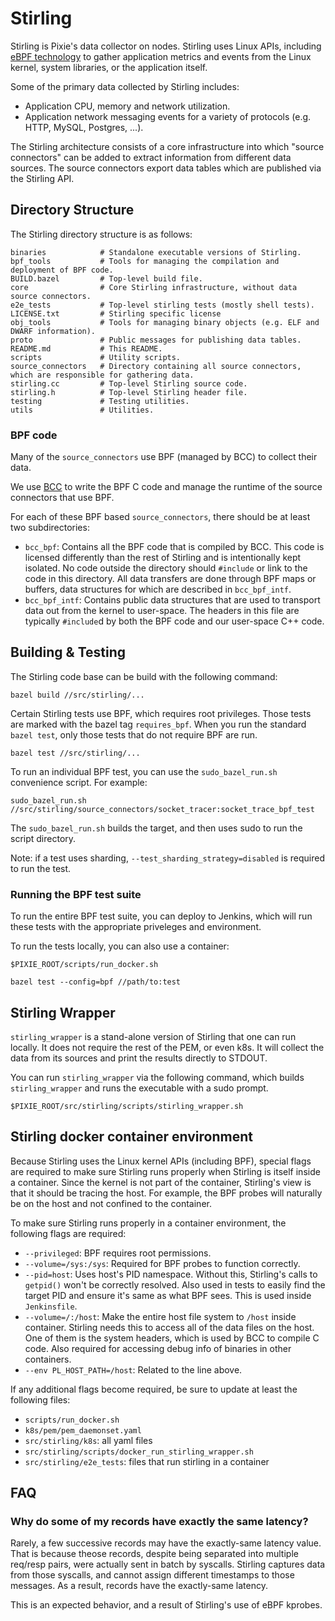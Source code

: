 # Stirling

Stirling is Pixie's data collector on nodes. Stirling uses Linux APIs, including [eBPF technology](https://www.iovisor.org/technology/ebpf) to gather application metrics and events from the Linux kernel, system libraries, or the application itself.

Some of the primary data collected by Stirling includes:

- Application CPU, memory and network utilization.
- Application network messaging events for a variety of protocols (e.g. HTTP, MySQL, Postgres, ...).

The Stirling architecture consists of a core infrastructure into which "source connectors" can be added to extract information from different data sources. The source connectors export data tables which are published via the Stirling API.

## Directory Structure

The Stirling directory structure is as follows:

```
binaries            # Standalone executable versions of Stirling.
bpf_tools           # Tools for managing the compilation and deployment of BPF code.
BUILD.bazel         # Top-level build file.
core                # Core Stirling infrastructure, without data source connectors.
e2e_tests           # Top-level stirling tests (mostly shell tests).
LICENSE.txt         # Stirling specific license
obj_tools           # Tools for managing binary objects (e.g. ELF and DWARF information).
proto               # Public messages for publishing data tables.
README.md           # This README.
scripts             # Utility scripts.
source_connectors   # Directory containing all source connectors, which are responsible for gathering data.
stirling.cc         # Top-level Stirling source code.
stirling.h          # Top-level Stirling header file.
testing             # Testing utilities.
utils               # Utilities.
```

### BPF code

Many of the `source_connectors` use BPF (managed by BCC) to collect their data.

We use [BCC](https://github.com/iovisor/bcc) to write the BPF C code and manage the runtime of the source connectors that use BPF.

For each of these BPF based `source_connectors`, there should be at least two subdirectories:

- `bcc_bpf`: Contains all the BPF code that is compiled by BCC. This code is licensed differently than the rest of Stirling and is intentionally kept isolated. No code outside the directory should `#include` or link to the code in this directory. All data transfers are done through BPF maps or buffers, data structures for which are described in `bcc_bpf_intf`.
- `bcc_bpf_intf`: Contains public data structures that are used to transport data out from the kernel to user-space. The headers in this file are typically `#include`d by both the BPF code and our user-space C++ code.

## Building & Testing

The Stirling code base can be build with the following command:

```
bazel build //src/stirling/...
```

Certain Stirling tests use BPF, which requires root privileges.
Those tests are marked with the bazel tag `requires_bpf`.
When you run the standard `bazel test`, only those tests that do not require BPF are run.
```
bazel test //src/stirling/...
```

To run an individual BPF test, you can use the `sudo_bazel_run.sh` convenience script. For example:
```
sudo_bazel_run.sh //src/stirling/source_connectors/socket_tracer:socket_trace_bpf_test

```
The `sudo_bazel_run.sh` builds the target, and then uses sudo to run the script directory.

Note: if a test uses sharding, `--test_sharding_strategy=disabled` is required to run the test.

### Running the BPF test suite

To run the entire BPF test suite, you can deploy to Jenkins, which will run these tests with the appropriate priveleges and environment.

To run the tests locally, you can also use a container:

```
$PIXIE_ROOT/scripts/run_docker.sh

bazel test --config=bpf //path/to:test
```

## Stirling Wrapper

`stirling_wrapper` is a stand-alone version of Stirling that one can run locally. It does not require the rest of the PEM, or even k8s. It will collect the data from its sources and print the results directly to STDOUT.

You can run `stirling_wrapper` via the following command, which builds `stirling_wrapper` and runs the executable with a sudo prompt.
```
$PIXIE_ROOT/src/stirling/scripts/stirling_wrapper.sh
```

## Stirling docker container environment

Because Stirling uses the Linux kernel APIs (including BPF), special flags are required to make sure Stirling runs properly when Stirling is itself inside a container. Since the kernel is not part of the container, Stirling's view is that it should be tracing the host. For example, the BPF probes will naturally be on the host and not confined to the container.

To make sure Stirling runs properly in a container environment, the following flags are required:

*   `--privileged`: BPF requires root permissions.
*   `--volume=/sys:/sys`: Required for BPF probes to function correctly.
*   `--pid=host`: Uses host's PID namespace. Without this, Stirling's calls to `getpid()` won't be correctly resolved.
    Also used in tests to easily find the target PID and ensure it's same as what BPF sees. This is used inside `Jenkinsfile`.
*   `--volume=/:/host`: Make the entire host file system to `/host` inside container. Stirling needs
    this to access all of the data files on the host. One of them is the system headers, which is
    used by BCC to compile C code. Also required for accessing debug info of binaries in other containers.
*   `--env PL_HOST_PATH=/host`: Related to the line above.

If any additional flags become required, be sure to update at least the following files:
 - `scripts/run_docker.sh`
 - `k8s/pem/pem_daemonset.yaml`
 - `src/stirling/k8s`: all yaml files
 - `src/stirling/scripts/docker_run_stirling_wrapper.sh`
 - `src/stirling/e2e_tests`: files that run stirling in a container

## FAQ

### Why do some of my records have exactly the same latency?

Rarely, a few successive records may have the exactly-same latency value. That is because theose
records, despite being separated into multiple req/resp pairs, were actually sent in batch by
syscalls. Stirling captures data from those syscalls, and cannot assign different timestamps to
those messages. As a result, records have the exactly-same latency.

This is an expected behavior, and a result of Stirling's use of eBPF kprobes.
